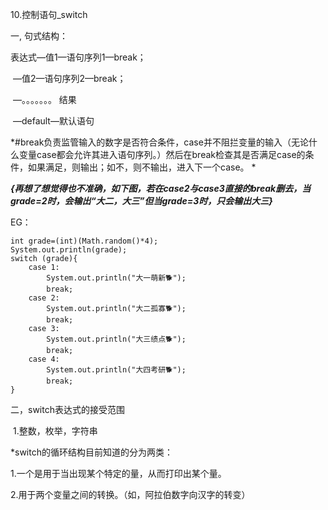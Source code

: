 10.控制语句_switch

一, 句式结构：

表达式—值1—语句序列1—break；

​			—值2—语句序列2—break；

​			—。。。。。。。                            结果

​			—default—默认语句                     

*#break负责监管输入的数字是否符合条件，case并不阻拦变量的输入（无论什么变量case都会允许其进入语句序列。）然后在break检查其是否满足case的条件，如果满足，则输出；如不，则不输出，进入下一个case。        *

***{再想了想觉得也不准确，如下图，若在case2与case3直接的break删去，当grade=2时，会输出“大二，大三”但当grade=3时，只会输出大三}***

EG：

```
int grade=(int)(Math.random()*4);
System.out.println(grade);
switch (grade){
    case 1:
        System.out.println("大一萌新🐕");
        break;
    case 2:
        System.out.println("大二孤寡🐕");
        break;
    case 3:
        System.out.println("大三绩点🐕");
        break;
    case 4:
        System.out.println("大四考研🐕");
        break;
}
```

二，switch表达式的接受范围

​	1.整数，枚举，字符串

*switch的循环结构目前知道的分为两类：

1.一个是用于当出现某个特定的量，从而打印出某个量。

2.用于两个变量之间的转换。（如，阿拉伯数字向汉字的转变）
